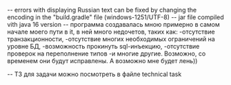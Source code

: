 -- errors with displaying Russian text can be fixed by changing the encoding in the "build.gradle" file (windows-1251/UTF-8)
-- jar file compiled vith java 16 version
-- программа создавалась мною примерно в самом начале моего пути в it, в ней много недочетов, таких как:
	-отсутствие транзакционности, 
	-отсутствие многих необходимых ограничений на уровне БД,
	-возможность прокинуть sql-инъекцию,
	-отсутствие проверок на переполнение типов
	-и многие другие.
	Возможно, со временем они будут исправлены. А возможно мне будет лень))
	
	
-- ТЗ для задачи можно посмотреть в файле technical task